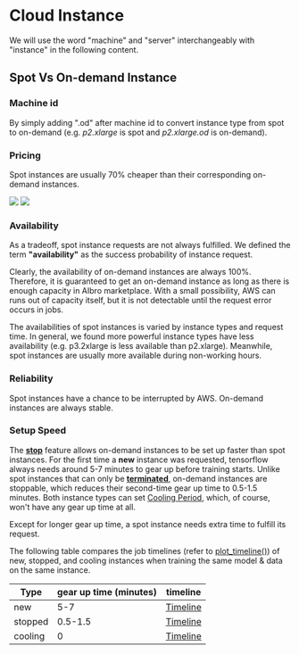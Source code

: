 # Cloud Instance

We will use the word "machine" and "server" interchangeably with "instance" in the following content.

## Spot Vs On-demand Instance

### Machine id

By simply adding ".od" after machine id to convert instance type from spot to on-demand (e.g. _p2.xlarge_ is spot and _p2.xlarge.od_ is on-demand).

### Pricing

Spot instances are usually 70% cheaper than their corresponding on-demand instances.

![](https://drive.google.com/uc?export=view&id=1G6fVuxUu8Yofj_SBxl57m_lFZ83L4MzE)
![](https://drive.google.com/uc?export=view&id=1vomqhv0C7-ZjmwZ62dv3bjFJZtL2-wiT)

### Availability

As a tradeoff, spot instance requests are not always fulfilled. We defined the term **"availability"** as the success probability of
instance request.

Clearly, the availability of on-demand instances are always 100%. Therefore, it is guaranteed to get an on-demand instance as long as there is enough capacity in AIbro marketplace. With a small possibility, AWS can runs out of capacity itself, but it is not detectable until the request error occurs in jobs.

The availabilities of spot instances is varied by instance types and request time. In general, we found more powerful
instance types have less availability (e.g. p3.2xlarge is less available than p2.xlarge). Meanwhile, spot instances are
usually more available during non-working hours.

### Reliability

Spot instances have a chance to be interrupted by AWS. On-demand instances are always stable.

### Setup Speed

The **[stop](https://docs.aws.amazon.com/AWSEC2/latest/UserGuide/Stop_Start.html)** feature allows on-demand instances to be set up faster than spot instances. For the first time a **new** instance was requested, tensorflow always needs around 5-7 minutes to gear up before training starts. Unlike spot instances that can only be [**terminated**](https://docs.aws.amazon.com/AWSEC2/latest/UserGuide/terminating-instances.html), on-demand instances are stoppable, which reduces their second-time gear up time to 0.5-1.5 minutes. Both instance types can set [Cooling Period](#cooling-period), which, of course, won't have any gear up time at all.

Except for longer gear up time, a spot instance needs extra time to fulfill its request.

The following table compares the job timelines (refer to [plot_timeline()](#plot_timeline)) of new, stopped, and cooling instances when training the same model & data on the same instance.

| Type    | gear up time (minutes) | timeline                                                                                        |
| ------- | ---------------------- | ----------------------------------------------------------------------------------------------- |
| new     | 5-7                    | [Timeline](https://aibro-user-timeline.s3.amazonaws.com/example/new_instance_timeline.html)     |
| stopped | 0.5-1.5                | [Timeline](https://aibro-user-timeline.s3.amazonaws.com/example/stopped_instance_timeline.html) |
| cooling | 0                      | [Timeline](https://aibro-user-timeline.s3.amazonaws.com/example/cooling_server_timeline.html)   |
